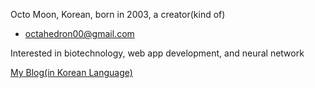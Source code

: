 Octo Moon, Korean, born in 2003, a creator(kind of)

- octahedron00@gmail.com

Interested in biotechnology, web app development, and neural network

[My Blog(in Korean Language)](https://octahedron00.tistory.com)

<!---
octahedron00/octahedron00 is a ✨ special ✨ repository because its `README.md` (this file) appears on your GitHub profile.
You can click the Preview link to take a look at your changes.
--->
